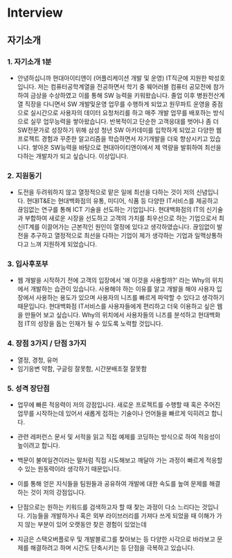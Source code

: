 # Interview

## 자기소개

### 1. 자기소개 1분
- 안녕하십니까 현대아이티앤이 (어플리케이션 개발 및 운영) IT직군에 지원한 박성호입니다.
저는 컴퓨터공학계열을 전공하면서 학기 중 웨어러블 컴퓨터 공모전에 참가하여 금상을 수상하였고
이를 통해 SW 능력을 키워왔습니다. 졸업 이후 병원전산계열 직장을 다니면서 
SW 개발및운영 업무를 수행하게 되었고 원무파트 운영을 중점으로 
실시간으로 사용자의 데이터 요청처리를 하고 매주 개발 업무를 배포하는 방식으로 실무 업무능력을 쌓아왔습니다.
반복적이고 단순한 고객응대를 벗어나 좀 더 SW전문가로 성장하기 위해 
삼성 청년 SW 아카데미를 입학하게 되었고 다양한 웹프로젝트 경험과 꾸준한 알고리즘을 학습하면서 자기개발을 더욱 향상시키고 있습니다.
쌓아온 SW능력을 바탕으로 현대아이티앤이에서 제 역량을 발휘하여
최선을 다하는 개발자가 되고 싶습니다. 이상입니다.

### 2. 지원동기
- 도전을 두려워하지 않고 열정적으로 맡은 일에 최선을 다하는 것이 저의 신념입니다. 
현대IT&E는 현대백화점의 유통, 미디어, 식품 등 다양한 IT서비스를 제공하고 끊임없는 연구를 통해
 ICT 기술을 선도하는 기업입니다. 현대백화점의 IT의 신기술과 부합하여 새로운 시장을 선도하고 
고객의 가치를 최우선으로 하는 기업으로서 최신IT계를 이끌어가는 근본적인 원인이 열정에 있다고
 생각하였습니다. 끊임없이 발전을 추구하고 열정적으로 최선을 다하는 기업이 
제가 생각하는 기업과 일맥상통하다고 느껴 지원하게 되었습니다.

### 3. 입사후포부
- 웹 개발을 시작하기 전에 고객의 입장에서 '왜 이것을 사용할까?' 라는 Why의 위치에서 개발하는 
습관이 있습니다. 사용해야 하는 이유를 알고 개발을 해야 사용자 입장에서 사용하는 
용도가 있으며 사용자의 니즈를 빠르게 파악할 수 있다고 생각하기 때문입니다. 
현대백화점 IT서비스를 사용자들에게 편리하고 더욱 이용하고 싶은 웹을 만들어 보고 싶습니다. 
Why의 위치에서 사용자들의 니즈를 분석하고 현대백화점 IT의 성장을 돕는 인재가 될 수 있도록
노력할 것입니다.

### 4. 장점 3가지 / 단점 3가지
- 열정, 경청, 유머
- 임기응변 약함, 구글링 잘못함, 시간분배조절 잘못함

### 5. 성격 장단점
- 업무에 빠른 적응력이 저의 강점입니다. 
새로운 프로젝트를 수행할 때 혹은 주어진 업무를 시작하는데 있어서 
새롭게 접하는 기술이나 언어들을 빠르게 익히려고 합니다.
- 관련 레퍼런스 문서 및 서적을 읽고 직접 예제를 코딩하는 방식으로 하여 적응성이 높이려고 합니다.
- 백문이 불여일견이라는 말처럼 직접 시도해보고 깨달아 가는 과정이 빠르게 적응할 수 있는 원동력이라
생각하기 때문입니다. 
- 이를 통해 얻은 지식들을 팀원들과 공유하여 
개발에 대한 속도를 높여 문제를 해결하는 것이 저의 강점입니다.

- 단점으로는 원하는 키워드를 검색하고자 할 때 찾는 과정이 다소 느리다는 것입니다.
기능들을 개발하거나 혹은 외부 라이브러리를 가져다 쓰게 되었을 때 
이해가 가지 않는 부분이 있어 오랫동안 찾은 경험이 있었는데
- 지금은 스택오버플로우 및 개발블로그를 찾아보는 등 다양한 시각으로 바라보고 문제를 해결하려고 하며
시간도 단축시키는 등 단점을 극복하고 있습니다.